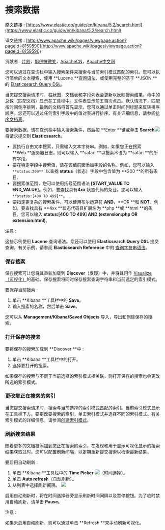# 搜索数据

原文链接 : [https://www.elastic.co/guide/en/kibana/5.2/search.html](https://www.elastic.co/guide/en/kibana/5.2/search.html)

译文链接 : [http://www.apache.wiki/pages/viewpage.action?pageId=8159590](http://www.apache.wiki/pages/viewpage.action?pageId=8159590)

贡献者 : [片刻](/display/~jiangzhonglian)，[那伊抹微笑](/display/~wangyangting)，[ApacheCN](/display/~apachecn)，[Apache中文网](/display/~apachechina)

您可以通过在查询栏中输入搜索条件来搜索与当前索引模式匹配的索引。您可以执行简单的文本搜索，使用 **Lucene **[查询语法](https://lucene.apache.org/core/2_9_4/queryparsersyntax.html)，或使用完整的基于 **JSON **的 [Elasticsearch Query DSL](https://www.elastic.co/guide/en/elasticsearch/reference/5.2/query-dsl.html)。

当您提交搜索请求时，柱状图，文档表和字段列表会更新以反映搜索结果。命中的总数（匹配文档）显示在工具栏中。文件表显示前五百次点击。默认情况下，匹配按时间倒序排列，最新的文档将首先显示。您可以通过单击时间列标题来反转排序顺序。您还可以通过任何索引字段中的值对表进行排序。有关详细信息，请参阅[排序文档表](https://www.elastic.co/guide/en/kibana/5.2/document-data.html#sorting)。

要搜索数据，请在查询栏中输入搜索条件，然后按 **Enter **键或单击 **Search**![](/download/attachments/8159590/image2017-3-7%2016%3A19%3A32.png?version=1&modificationDate=1488874772000&api=v2)将请求提交到 **Elasticsearch**。

*   要执行自由文本搜索，只需输入文本字符串。例如，如果您正在搜索 **Web **服务器日志，则可以输入 **safari **以搜索术语为 **safari **的所有字段。
*   要在特定字段中搜索值，请在该值前面添加字段的名称。例如，您可以输入 `**status:200**`  以查找 **status**（状态）字段中包含值为 **200 **的所有条目。
*   要搜索值范围，您可以使用括号范围语法 **[START_VALUE TO END_VALUE]**。例如，要查找具有**4xx** 状态代码的条目，您可以输入 `**status:[400 TO 499]**`。
*   要指定更复杂的搜索条件，可以使用布尔运算符 **AND**，**OR **和 **NOT**。例如，要查找具有 **4xx **状态代码且扩展名为 **php **或 **html **的条目，您可以输入 **status:[400 TO 499] AND (extension:php OR extension:html)**。

注意 :

这些示例使用 **Lucene** 查询语法。您还可以使用 **Elasticsearch Query DSL** 提交查询。有关示例，请参阅 **Elasticsearch Reference** 中的 [查询字符串语法](https://www.elastic.co/guide/en/elasticsearch/reference/5.2/query-dsl-query-string-query.html#query-string-syntax)。

### 保存搜索

保存搜索可让您将其重新加载到 **Discover**（发现）中，并将其用作 [Visualize（可视化）](/pages/viewpage.action?pageId=8159541)的基础。保存搜索将同时保存搜索查询字符串和当前选定的索引模式。

要保存当前搜索 : 

1.  单击 **Kibana **工具栏中的 **Save**。
2.  输入搜索的名称，然后单击 **Save**。

您可以从 **Management/Kibana/Saved Objects** 导入，导出和删除保存的搜索。

### 打开保存的搜索

要将保存的搜索加载到 **Discover **中 : 

1.  单击 **Kibana **工具栏中的打开。 
2.  选择要打开的搜索。

如果保存的搜索与不同于当前选择的索引模式相关联，则打开保存的搜索也会更改所选的索引模式。

### 更改您正在搜索的索引

当您提交搜索请求时，搜索与当前选择的索引模式匹配的索引。当前索引模式显示在工具栏下方。要更改要搜索的索引，单击索引模式并选择不同的索引模式。有关索引模式的详细信息，请参阅[创建索引模式](https://www.elastic.co/guide/en/kibana/5.2/index-patterns.html#settings-create-pattern)。

### 刷新搜索结果

随着更多的文档被添加到您正在搜索的索引，在发现和用于显示可视化显示的搜索结果获取过时。您可以配置刷新间隔，以定期重新提交搜索以检索最新结果。

要启用自动刷新 : 

1.  单击 **Kibana **工具栏中的 **Time Picker** ![](/download/attachments/8159590/image2017-3-7%2016%3A34%3A39.png?version=1&modificationDate=1488875679000&api=v2)（时间选择）。 
2.  单击 **Auto refresh**（自动刷新）。 
3.  从列表中选择刷新间隔。
    ![](/download/attachments/8159590/image2017-3-7%2016%3A35%3A5.png?version=1&modificationDate=1488875705000&api=v2)

启用自动刷新时，将在时间选择器旁显示刷新时间间隔以及暂停按钮。为了临时禁用自动刷新，请单击 **Pause**。

注意 :

如果未启用自动刷新，则可以通过单击 **Refresh **来手动刷新可视化。